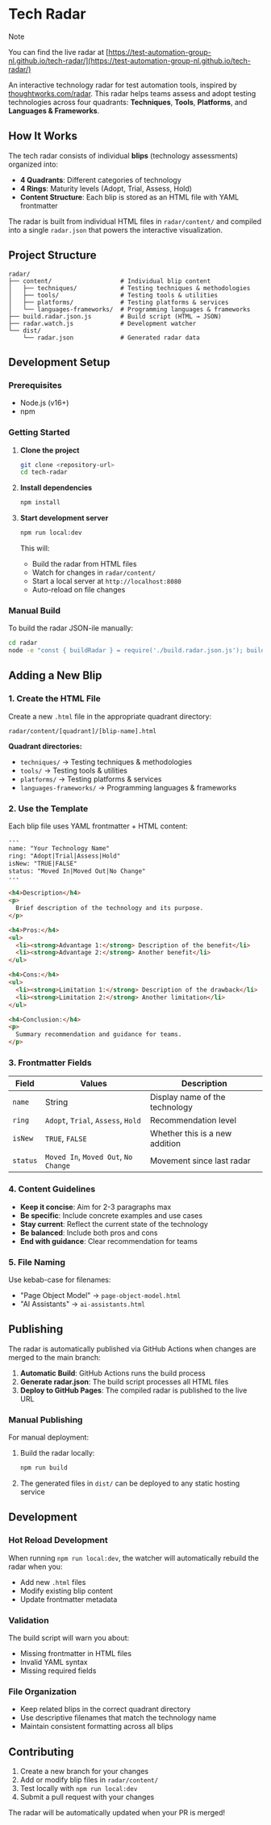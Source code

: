 # Tech Radar

> [!NOTE]
> You can find the live radar at [https://test-automation-group-nl.github.io/tech-radar/](https://test-automation-group-nl.github.io/tech-radar/)

An interactive technology radar for test automation tools, inspired by [thoughtworks.com/radar](http://thoughtworks.com/radar). This radar helps teams assess and adopt testing technologies across four quadrants: **Techniques**, **Tools**, **Platforms**, and **Languages & Frameworks**.

## How It Works

The tech radar consists of individual **blips** (technology assessments) organized into:

- **4 Quadrants**: Different categories of technology
- **4 Rings**: Maturity levels (Adopt, Trial, Assess, Hold)
- **Content Structure**: Each blip is stored as an HTML file with YAML frontmatter

The radar is built from individual HTML files in `radar/content/` and compiled into a single `radar.json` that powers the interactive visualization.

## Project Structure

```
radar/
├── content/                   # Individual blip content
│   ├── techniques/            # Testing techniques & methodologies
│   ├── tools/                 # Testing tools & utilities
│   ├── platforms/             # Testing platforms & services
│   └── languages-frameworks/  # Programming languages & frameworks
├── build.radar.json.js        # Build script (HTML → JSON)
├── radar.watch.js             # Development watcher
└── dist/
    └── radar.json             # Generated radar data
```

## Development Setup

### Prerequisites
- Node.js (v16+)
- npm

### Getting Started

1. **Clone the project**
   ```bash
   git clone <repository-url>
   cd tech-radar
   ```

2. **Install dependencies**
   ```bash
   npm install
   ```

3. **Start development server**
   ```bash
   npm run local:dev
   ```

   This will:
   - Build the radar from HTML files
   - Watch for changes in `radar/content/`
   - Start a local server at `http://localhost:8080`
   - Auto-reload on file changes

### Manual Build

To build the radar JSON-ile manually:

```bash
cd radar
node -e "const { buildRadar } = require('./build.radar.json.js'); buildRadar()"
```

## Adding a New Blip

### 1. Create the HTML File

Create a new `.html` file in the appropriate quadrant directory:

```
radar/content/[quadrant]/[blip-name].html
```

**Quadrant directories:**
- `techniques/` → Testing techniques & methodologies
- `tools/` → Testing tools & utilities
- `platforms/` → Testing platforms & services
- `languages-frameworks/` → Programming languages & frameworks

### 2. Use the Template

Each blip file uses YAML frontmatter + HTML content:

```html
---
name: "Your Technology Name"
ring: "Adopt|Trial|Assess|Hold"
isNew: "TRUE|FALSE"
status: "Moved In|Moved Out|No Change"
---

<h4>Description</h4>
<p>
  Brief description of the technology and its purpose.
</p>

<h4>Pros:</h4>
<ul>
  <li><strong>Advantage 1:</strong> Description of the benefit</li>
  <li><strong>Advantage 2:</strong> Another benefit</li>
</ul>

<h4>Cons:</h4>
<ul>
  <li><strong>Limitation 1:</strong> Description of the drawback</li>
  <li><strong>Limitation 2:</strong> Another limitation</li>
</ul>

<h4>Conclusion:</h4>
<p>
  Summary recommendation and guidance for teams.
</p>
```

### 3. Frontmatter Fields

| Field | Values | Description |
|-------|--------|-------------|
| `name` | String | Display name of the technology |
| `ring` | `Adopt`, `Trial`, `Assess`, `Hold` | Recommendation level |
| `isNew` | `TRUE`, `FALSE` | Whether this is a new addition |
| `status` | `Moved In`, `Moved Out`, `No Change` | Movement since last radar |

### 4. Content Guidelines

- **Keep it concise**: Aim for 2-3 paragraphs max
- **Be specific**: Include concrete examples and use cases
- **Stay current**: Reflect the current state of the technology
- **Be balanced**: Include both pros and cons
- **End with guidance**: Clear recommendation for teams

### 5. File Naming

Use kebab-case for filenames:
- "Page Object Model" → `page-object-model.html`
- "AI Assistants" → `ai-assistants.html`

## Publishing

The radar is automatically published via GitHub Actions when changes are merged to the main branch:

1. **Automatic Build**: GitHub Actions runs the build process
2. **Generate radar.json**: The build script processes all HTML files
3. **Deploy to GitHub Pages**: The compiled radar is published to the live URL

### Manual Publishing

For manual deployment:

1. Build the radar locally:
   ```bash
   npm run build
   ```

2. The generated files in `dist/` can be deployed to any static hosting service

## Development

### Hot Reload Development

When running `npm run local:dev`, the watcher will automatically rebuild the radar when you:
- Add new `.html` files
- Modify existing blip content
- Update frontmatter metadata

### Validation

The build script will warn you about:
- Missing frontmatter in HTML files
- Invalid YAML syntax
- Missing required fields

### File Organization

- Keep related blips in the correct quadrant directory
- Use descriptive filenames that match the technology name
- Maintain consistent formatting across all blips

## Contributing

1. Create a new branch for your changes
2. Add or modify blip files in `radar/content/`
3. Test locally with `npm run local:dev`
4. Submit a pull request with your changes

The radar will be automatically updated when your PR is merged!

